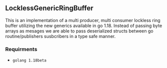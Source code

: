## LocklessGenericRingBuffer

This is an implementation of a multi producer, multi consumer lockless ring buffer utilizing the new generics available in go 1.18. Instead of passing 
byte arrays as mesages we are able to pass deserialized structs between go routine/publishers susbcribers in a type safe manner.


### Requirments 

- `golang 1.18beta`